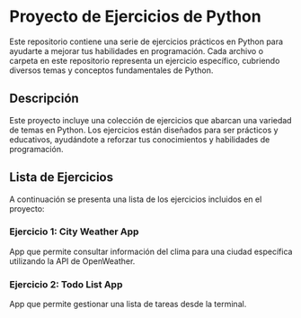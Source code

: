 # Proyecto de Ejercicios de Python

Este repositorio contiene una serie de ejercicios prácticos en Python para ayudarte a mejorar tus habilidades en programación. Cada archivo o carpeta en este repositorio representa un ejercicio específico, cubriendo diversos temas y conceptos fundamentales de Python.

## Descripción

Este proyecto incluye una colección de ejercicios que abarcan una variedad de temas en Python. Los ejercicios están diseñados para ser prácticos y educativos, ayudándote a reforzar tus conocimientos y habilidades de programación.

## Lista de Ejercicios

A continuación se presenta una lista de los ejercicios incluidos en el proyecto:

### Ejercicio 1: **City Weather App**
App que permite consultar información del clima para una ciudad específica utilizando la API de OpenWeather.

### Ejercicio 2: **Todo List App**
App que permite gestionar una lista de tareas desde la terminal.
